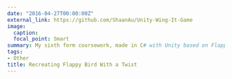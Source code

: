 ```yaml
---
date: "2016-04-27T00:00:00Z"
external_link: https://github.com/ShaanAu/Unity-Wing-It-Game
image:
  caption: 
  focal_point: Smart
summary: My sixth form coursework, made in C# with Unity based on Flappy Bird but with additional functionality.
tags: 
- Other
title: Recreating Flappy Bird With a Twist
---
```

